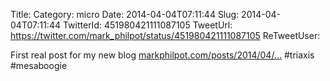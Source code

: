 Title: 
Category: micro
Date: 2014-04-04T07:11:44
Slug: 2014-04-04T07:11:44
TwitterId: 451980421111087105
TweetUrl: https://twitter.com/mark_philpot/status/451980421111087105
ReTweetUser: 

First real post for my new blog [markphilpot.com/posts/2014/04/…](http://markphilpot.com/posts/2014/04/03/mesa-boogie/) #triaxis #mesaboogie